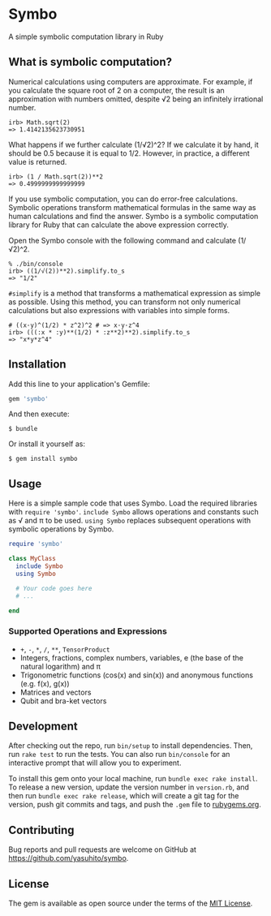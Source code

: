 # Symbo

A simple symbolic computation library in Ruby

## What is symbolic computation?

Numerical calculations using computers are approximate. For example, if you calculate the square root of 2 on a computer, the result is an approximation with numbers omitted, despite √2 being an infinitely irrational number.

```
irb> Math.sqrt(2)
=> 1.4142135623730951
```

What happens if we further calculate (1/√2)^2? If we calculate it by hand, it should be 0.5 because it is equal to 1/2. However, in practice, a different value is returned.

```
irb> (1 / Math.sqrt(2))**2
=> 0.4999999999999999
```

If you use symbolic computation, you can do error-free calculations. Symbolic operations transform mathematical formulas in the same way as human calculations and find the answer. Symbo is a symbolic computation library for Ruby that can calculate the above expression correctly.

Open the Symbo console with the following command and calculate (1/√2)^2.

```
% ./bin/console
irb> ((1/√(2))**2).simplify.to_s
=> "1/2"
```

`#simplify` is a method that transforms a mathematical expression as simple as possible. Using this method, you can transform not only numerical calculations but also expressions with variables into simple forms.

```
# ((x·y)^(1/2) * z^2)^2 # => x·y·z^4
irb> (((:x * :y)**(1/2) * :z**2)**2).simplify.to_s
=> "x*y*z^4"
```

## Installation

Add this line to your application's Gemfile:

```ruby
gem 'symbo'
```

And then execute:

    $ bundle

Or install it yourself as:

    $ gem install symbo

## Usage

Here is a simple sample code that uses Symbo. Load the required libraries with `require 'symbo'`. `include Symbo` allows operations and constants such as √ and π to be used. `using Symbo` replaces subsequent operations with symbolic operations by Symbo.

```ruby
require 'symbo'

class MyClass
  include Symbo
  using Symbo

  # Your code goes here
  # ...

end
```

### Supported Operations and Expressions

* `+`, `-`, `*`, `/`, `**`, `TensorProduct`
* Integers, fractions, complex numbers, variables, e (the base of the natural logarithm) and π
* Trigonometric functions (cos(x) and sin(x)) and anonymous functions (e.g. f(x), g(x))
* Matrices and vectors
* Qubit and bra-ket vectors

## Development

After checking out the repo, run `bin/setup` to install dependencies. Then, run `rake test` to run the tests. You can also run `bin/console` for an interactive prompt that will allow you to experiment.

To install this gem onto your local machine, run `bundle exec rake install`. To release a new version, update the version number in `version.rb`, and then run `bundle exec rake release`, which will create a git tag for the version, push git commits and tags, and push the `.gem` file to [rubygems.org](https://rubygems.org).

## Contributing

Bug reports and pull requests are welcome on GitHub at https://github.com/yasuhito/symbo.

## License

The gem is available as open source under the terms of the [MIT License](https://opensource.org/licenses/MIT).
